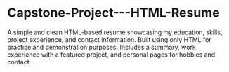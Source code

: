 # Capstone-Project---HTML-Resume
A simple and clean HTML-based resume showcasing my education, skills, project experience, and contact information. Built using only HTML for practice and demonstration purposes. Includes a summary, work experience with a featured project, and personal pages for hobbies and contact.
